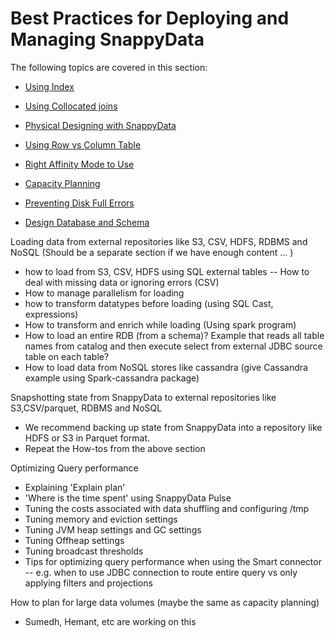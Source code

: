 # Best Practices for Deploying and Managing SnappyData
The following topics are covered in this section:

* [Using Index](best_practises/using_index.md)

* [Using Collocated joins](best_practises/collocated_joins.md)

* [Physical Designing with SnappyData](best_practises/physical_design.md)

* [Using Row vs Column Table](best_practises/use_row_column_table.md)

* [Right Affinity Mode to Use](best_practises/affinity_mode_to_use.md)

* [Capacity Planning](best_practises/capacity_planning.md)

* [Preventing Disk Full Errors](best_practises/prevent_disk_full_errors.md)

* [Design Database and Schema](best_practises/design_schema.md)

Loading data from external repositories like S3, CSV, HDFS, RDBMS and NoSQL
 (Should be a separate section if we have enough content ... )
  - how to load from S3, CSV, HDFS using SQL external tables
     -- How to deal with missing data or ignoring errors (CSV)
  - How to manage parallelism for loading
  - how to transform datatypes before loading (using SQL Cast, expressions)
  - How to transform and enrich while loading (Using spark program)
  - How to load an entire RDB (from a schema)? Example that reads all table names from catalog and then execute select from external JDBC source table on each table?
  - How to load data from NoSQL stores like cassandra (give Cassandra example using Spark-cassandra package)
  
  Snapshotting state from SnappyData to external repositories like S3,CSV/parquet, RDBMS and NoSQL
   - We recommend backing up state from SnappyData into a repository like HDFS or S3 in Parquet format. 
   - Repeat the How-tos from the above section
   
 Optimizing Query performance
   - Explaining 'Explain plan' 
   - 'Where is the time spent' using SnappyData Pulse
   - Tuning the costs associated with data shuffling and configuring /tmp 
   - Tuning memory and eviction settings
   - Tuning JVM heap settings and GC settings
   - Tuning Offheap settings
   - Tuning broadcast thresholds
   - Tips for optimizing query performance when using the Smart connector
     -- e.g. when to use JDBC connection to route entire query vs only applying filters and projections    
   
 How to plan for large data volumes (maybe the same as capacity planning)
   - Sumedh, Hemant, etc are working on this
   
 
